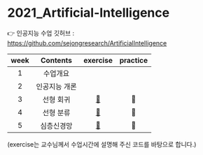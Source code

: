 # 2021_Artificial-Intelligence

👉 인공지능 수업 깃허브 : https://github.com/sejongresearch/ArtificialIntelligence

|week|Contents|exercise|practice|
|:--:|:--:|:--:|:--:|
|1|수업개요||| 
|2|인공지능 개론||| 
|3|선형 회귀|[💚](https://github.com/yunjeong-chang/2021_Artificial-Intelligence/tree/main/3%EC%A3%BC%EC%B0%A8/exercise)|💙| 
|4|선형 분류|[💚](https://github.com/yunjeong-chang/2021_Artificial-Intelligence/tree/main/4%EC%A3%BC%EC%B0%A8/exercise)|💙| 
|5|심층신경망|[💚](https://github.com/yunjeong-chang/2021_Artificial-Intelligence/tree/main/5%EC%A3%BC%EC%B0%A8/exercise)|💙|

(exercise는 교수님께서 수업시간에 설명해 주신 코드를 바탕으로 합니다.)
